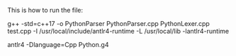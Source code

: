 This is how to run the file:

g++ -std=c++17 -o PythonParser PythonParser.cpp PythonLexer.cpp test.cpp -I /usr/local/include/antlr4-runtime -L /usr/local/lib -lantlr4-runtime 

antlr4 -Dlanguage=Cpp Python.g4
